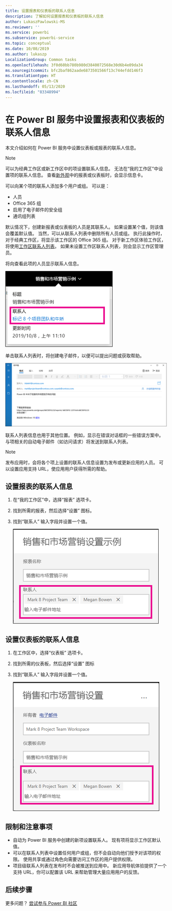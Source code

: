 ```yaml
---
title: 设置报表和仪表板的联系人信息
description: 了解如何设置报表和仪表板的联系人信息
author: LukaszPawlowski-MS
ms.reviewer: ''
ms.service: powerbi
ms.subservice: powerbi-service
ms.topic: conceptual
ms.date: 10/08/2019
ms.author: lukaszp
LocalizationGroup: Common tasks
ms.openlocfilehash: 3f0d60bb780b980d3840072568e30d6b4e09da34
ms.sourcegitcommit: bfc2baf862aade6873501566f13c744efdd146f3
ms.translationtype: HT
ms.contentlocale: zh-CN
ms.lasthandoff: 05/13/2020
ms.locfileid: "83348994"
---
```

# <a name="set-contact-information-for-reports-and-dashboards-in-the-power-bi-service"></a>在 Power BI 服务中设置报表和仪表板的联系人信息
本文介绍如何在 Power BI 服务中设置仪表板或报表的联系人信息。

> [!NOTE]
> 可以为经典工作区或新工作区中的项设置联系人信息。 无法在“我的工作区”中设置项的联系人信息。 查看[新外观](../consumer/service-new-look.md)中的报表或仪表板时，会显示信息卡。

可以向某个项的联系人添加多个用户或组。 可以是：
* 人员
* Office 365 组
* 启用了电子邮件的安全组
* 通讯组列表

默认情况下，创建新报表或仪表板的人员是其联系人。 如果设置某个值，则该值会覆盖默认值。 当然，可以从联系人列表中删除所有人员或组。 执行此操作时，对于经典工作区，将显示该工作区的 Office 365 组。 对于新工作区体验工作区，将使用[工作区联系人列表](../collaborate-share/service-create-the-new-workspaces.md#workspace-contact-list)。 如果未设置工作区联系人列表，则会显示工作区管理员。

将向查看此项的人员显示联系人信息。 

 ![服务报表联系人](media/service-item-contact/service-report-contact.png)

单击联系人列表时，将创建电子邮件，以便可以提出问题或获取帮助。 

 ![服务联系人电子邮件](media/service-item-contact/service-contact-email.png)
 
联系人列表信息也用于其他位置。 例如，显示在错误对话框的一些错误方案中。 与项相关的自动电子邮件（如访问请求）将发送到联系人列表。 

> [!NOTE]
> 发布应用时，会将各个项上设置的联系人信息设置为发布或更新应用的人员。 可以设置应用支持 URL，使应用用户获得所需的帮助。

## <a name="set-contact-information-for-a-report"></a>设置报表的联系人信息
1. 在“我的工作区”中，选择“报表”  选项卡。
2. 找到所需的报表，然后选择“设置”  图标。
3. 找到“联系人”  输入字段并设置一个值。

     ![服务报表联系人设置](media/service-item-contact/service-report-contact-setting.png)

## <a name="set-contact-information-for-a-dashboard"></a>设置仪表板的联系人信息
1. 在工作区中，选择“仪表板”  选项卡。
2. 找到所需的仪表板，然后选择“设置”  图标
3. 找到“联系人”  输入字段并设置一个值。

     ![服务仪表板联系人设置](media/service-item-contact/service-dashboard-contact-setting.png)

## <a name="limitations-and-considerations"></a>限制和注意事项
* 自动为 Power BI 服务中创建的新项设置联系人。 现有项将显示工作区默认值。
* 可以在联系人列表中设置任何用户或组，但不会自动向他们授予对该项的权限。 使用共享或通过角色向需要访问工作区的用户提供权限。 
* 项目级联系人列表在发布时不会被推送到应用中。 新应用导航体验提供了一个支持 URL，你可以配置该 URL 来帮助管理大量应用用户的反馈。


## <a name="next-steps"></a>后续步骤

更多问题？ [尝试参与 Power BI 社区](https://community.powerbi.com/)
